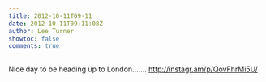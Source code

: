 ```yaml
---
title: 2012-10-11T09-11
date: 2012-10-11T09:11:08Z
author: Lee Turner
showtoc: false
comments: true
---
```


Nice day to be heading up to London....... http://instagr.am/p/QovFhrMi5U/

